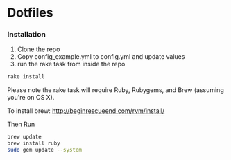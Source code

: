 # Dotfiles

### Installation

1. Clone the repo
2. Copy config_example.yml to config.yml and update values
3. run the rake task from inside the repo
```sh
rake install
```

Please note the rake task will require Ruby, Rubygems, and Brew (assuming you're on OS X).

To install brew: http://beginrescueend.com/rvm/install/

Then Run

```sh
brew update
brew install ruby
sudo gem update --system
```
